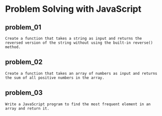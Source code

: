 # **Problem Solving with JavaScript**

## problem_01

    Create a function that takes a string as input and returns the reversed version of the string without using the built-in reverse() method.

## problem_02

    Create a function that takes an array of numbers as input and returns the sum of all positive numbers in the array.

## problem_03

    Write a JavaScript program to find the most frequent element in an array and return it.
